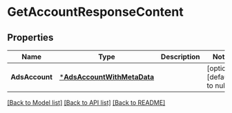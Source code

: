 # GetAccountResponseContent

## Properties
Name | Type | Description | Notes
------------ | ------------- | ------------- | -------------
**AdsAccount** | [***AdsAccountWithMetaData**](AdsAccountWithMetaData.md) |  | [optional] [default to null]

[[Back to Model list]](../README.md#documentation-for-models) [[Back to API list]](../README.md#documentation-for-api-endpoints) [[Back to README]](../README.md)

